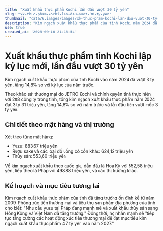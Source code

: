 ```yaml
---
title: "Xuất khẩu thực phẩm Kochi lần đầu vượt 30 tỷ yên"
slug: "xk-thuc-pham-kochi-lan-dau-vuot-30-ty-yen"
thumbnail: "data/6.images/images/xk-thuc-pham-kochi-lan-dau-vuot-30-ty-yen.webp"
description: "Kim ngạch xuất khẩu thực phẩm của tỉnh Kochi năm 2024 đã đạt kỷ lục 3,031 tỷ yên, tăng 14,8 so với năm trước, lần đầu tiên vượt mốc 3 tỷ yên, nhờ nhu cầu yuzu tại Pháp và thủy sản sang Việt Nam."
use: true
created_at: "2025-09-16 21:35:54"
---
```


# Xuất khẩu thực phẩm tỉnh Kochi lập kỷ lục mới, lần đầu vượt 30 tỷ yên

Kim ngạch xuất khẩu thực phẩm của tỉnh Kochi vào năm 2024 đã vượt 3 tỷ yên, tăng 14,8% so với kỷ lục của năm trước.

Theo khảo sát thương mại do JETRO Kochi và chính quyền tỉnh thực hiện với 208 công ty trong tỉnh, tổng kim ngạch xuất khẩu thực phẩm năm 2024 đạt 3 tỷ 31 triệu yên, tăng 14,8% so với năm trước và lần đầu tiên vượt mốc 3 tỷ yên.

## Chi tiết theo mặt hàng và thị trường

Xét theo từng mặt hàng:
*   Yuzu: 883,67 triệu yên
*   Rượu sake và các loại đồ uống có cồn khác: 624,12 triệu yên
*   Thủy sản: 553,60 triệu yên

Về kim ngạch xuất khẩu theo quốc gia, dẫn đầu là Hoa Kỳ với 552,58 triệu yên, tiếp theo là Pháp với 498,88 triệu yên, và các thị trường khác.

## Kế hoạch và mục tiêu tương lai

Kim ngạch xuất khẩu thực phẩm của tỉnh đã tăng trưởng ổn định kể từ năm 2009. Phòng xúc tiến thương mại và tiêu thụ sản phẩm địa phương của tỉnh cho biết: "Nhu cầu yuzu tại Pháp đang mạnh mẽ và xuất khẩu thủy sản sang Hồng Kông và Việt Nam đã tăng trưởng." Đồng thời, họ nhấn mạnh sẽ "tiếp tục tăng cường các hoạt động xúc tiến thương mại để đạt mục tiêu kim ngạch xuất khẩu thực phẩm 4,7 tỷ yên vào năm 2027."